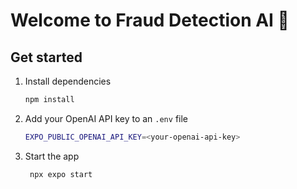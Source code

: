 # Welcome to Fraud Detection AI 👋

## Get started

1. Install dependencies

   ```bash
   npm install
   ```

2. Add your OpenAI API key to an `.env` file

   ```bash
   EXPO_PUBLIC_OPENAI_API_KEY=<your-openai-api-key>
   ```

3. Start the app

   ```bash
    npx expo start
   ```
